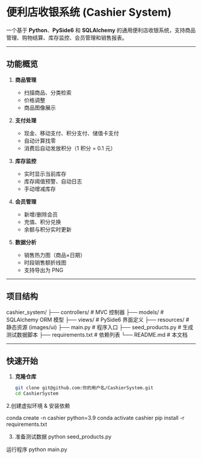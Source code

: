 # 便利店收银系统 (Cashier System)

一个基于 **Python**、**PySide6** 和 **SQLAlchemy** 的通用便利店收银系统，支持商品管理、购物结算、库存监控、会员管理和销售报表。

---

## 功能概览

1. **商品管理**  
   - 扫描商品、分类检索  
   - 价格调整  
   - 商品图像展示  

2. **支付处理**  
   - 现金、移动支付、积分支付、储值卡支付  
   - 自动计算找零  
   - 消费后自动发放积分（1 积分 = 0.1 元）  

3. **库存监控**  
   - 实时显示当前库存  
   - 库存阈值预警、自动日志  
   - 手动增减库存  

4. **会员管理**  
   - 新增/删除会员  
   - 充值、积分兑换  
   - 余额与积分实时更新  

5. **数据分析**  
   - 销售热力图（商品×日期）  
   - 时段销售额折线图  
   - 支持导出为 PNG  

---

## 项目结构

cashier_system/
├── controllers/ # MVC 控制器
├── models/ # SQLAlchemy ORM 模型
├── views/ # PySide6 界面定义
├── resources/ # 静态资源 (images/ui)
├── main.py # 程序入口
├── seed_products.py # 生成测试数据脚本
├── requirements.txt # 依赖列表
└── README.md # 本文档

---

## 快速开始

1. **克隆仓库**

   ```bash
   git clone git@github.com:你的用户名/CashierSystem.git
   cd CashierSystem
2.创建虚拟环境 & 安装依赖

conda create -n cashier python=3.9
conda activate cashier
pip install -r requirements.txt

3. 准备测试数据
python seed_products.py

运行程序
python main.py
